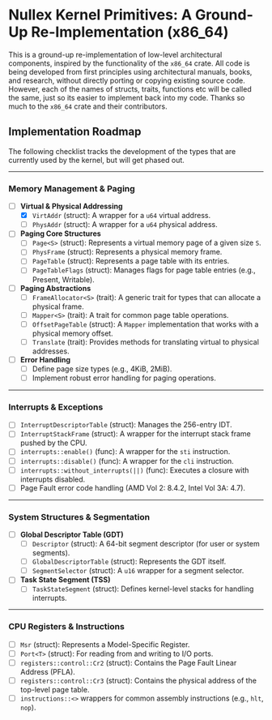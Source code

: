 # Nullex Kernel Primitives: A Ground-Up Re-Implementation (x86_64)



This is a ground-up re-implementation of low-level architectural components, inspired by the functionality of the `x86_64` crate. All code is being developed from first principles using architectural manuals, books, and research, without directly porting or copying existing source code.
However, each of the names of structs, traits, functions etc will be called the same, just so its easier to implement back into my code. Thanks so much to the `x86_64` crate and their contributors.

## Implementation Roadmap

The following checklist tracks the development of the types that are currently used by the kernel, but will get phased out.

---

### Memory Management & Paging

* [ ] **Virtual & Physical Addressing**
    * [X] `VirtAddr` (struct): A wrapper for a `u64` virtual address.
    * [ ] `PhysAddr` (struct): A wrapper for a `u64` physical address.
* [ ] **Paging Core Structures**
    * [ ] `Page<S>` (struct): Represents a virtual memory page of a given size `S`.
    * [ ] `PhysFrame` (struct): Represents a physical memory frame.
    * [ ] `PageTable` (struct): Represents a page table with its entries.
    * [ ] `PageTableFlags` (struct): Manages flags for page table entries (e.g., Present, Writable).
* [ ] **Paging Abstractions**
    * [ ] `FrameAllocator<S>` (trait): A generic trait for types that can allocate a physical frame.
    * [ ] `Mapper<S>` (trait): A trait for common page table operations.
    * [ ] `OffsetPageTable` (struct): A `Mapper` implementation that works with a physical memory offset.
    * [ ] `Translate` (trait): Provides methods for translating virtual to physical addresses.
* [ ] **Error Handling**
    * [ ] Define page size types (e.g., 4KiB, 2MiB).
    * [ ] Implement robust error handling for paging operations.

---

### Interrupts & Exceptions

* [ ] `InterruptDescriptorTable` (struct): Manages the 256-entry IDT.
* [ ] `InterruptStackFrame` (struct): A wrapper for the interrupt stack frame pushed by the CPU.
* [ ] `interrupts::enable()` (func): A wrapper for the `sti` instruction.
* [ ] `interrupts::disable()` (func): A wrapper for the `cli` instruction.
* [ ] `interrupts::without_interrupts(||)` (func): Executes a closure with interrupts disabled.
* [ ] Page Fault error code handling (AMD Vol 2: 8.4.2, Intel Vol 3A: 4.7).

---

### System Structures & Segmentation

* [ ] **Global Descriptor Table (GDT)**
    * [ ] `Descriptor` (struct): A 64-bit segment descriptor (for user or system segments).
    * [ ] `GlobalDescriptorTable` (struct): Represents the GDT itself.
    * [ ] `SegmentSelector` (struct): A `u16` wrapper for a segment selector.
* [ ] **Task State Segment (TSS)**
    * [ ] `TaskStateSegment` (struct): Defines kernel-level stacks for handling interrupts.

---

### CPU Registers & Instructions

* [ ] `Msr` (struct): Represents a Model-Specific Register.
* [ ] `Port<T>` (struct): For reading from and writing to I/O ports.
* [ ] `registers::control::Cr2` (struct): Contains the Page Fault Linear Address (PFLA).
* [ ] `registers::control::Cr3` (struct): Contains the physical address of the top-level page table.
* [ ] `instructions::<>` wrappers for common assembly instructions (e.g., `hlt`, `nop`).
